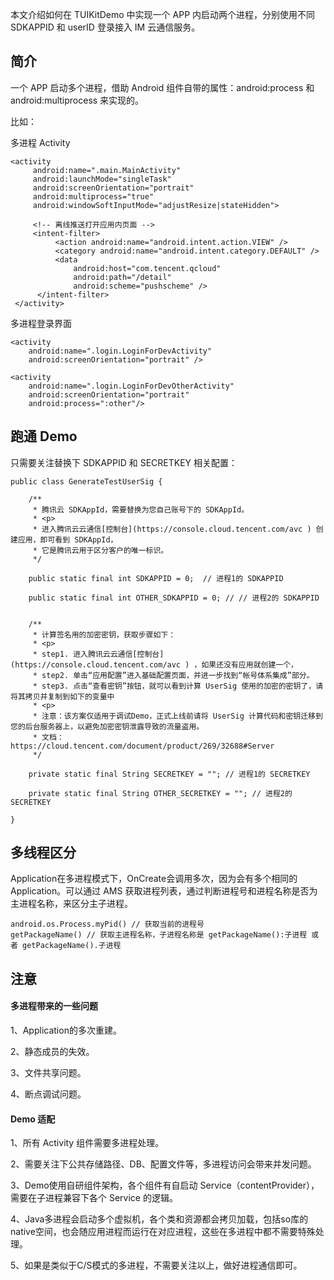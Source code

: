 
本文介绍如何在 TUIKitDemo 中实现一个 APP 内启动两个进程，分别使用不同 SDKAPPID 和 userID 登录接入 IM 云通信服务。

## 简介

一个 APP 启动多个进程，借助 Android 组件自带的属性：android:process 和 android:multiprocess 来实现的。

比如：

多进程 Activity
```
<activity
     android:name=".main.MainActivity"
     android:launchMode="singleTask"
     android:screenOrientation="portrait"
     android:multiprocess="true"
     android:windowSoftInputMode="adjustResize|stateHidden">

     <!-- 离线推送打开应用内页面 -->
     <intent-filter>
          <action android:name="android.intent.action.VIEW" />
          <category android:name="android.intent.category.DEFAULT" />
          <data
              android:host="com.tencent.qcloud"
              android:path="/detail"
              android:scheme="pushscheme" />
      </intent-filter>
 </activity>
```

多进程登录界面
```
<activity
    android:name=".login.LoginForDevActivity"
    android:screenOrientation="portrait" />

<activity
    android:name=".login.LoginForDevOtherActivity"
    android:screenOrientation="portrait"
    android:process=":other"/>
```

## 跑通 Demo

只需要关注替换下 SDKAPPID 和 SECRETKEY 相关配置：

```
public class GenerateTestUserSig {

    /**
     * 腾讯云 SDKAppId，需要替换为您自己账号下的 SDKAppId。
     * <p>
     * 进入腾讯云云通信[控制台](https://console.cloud.tencent.com/avc ) 创建应用，即可看到 SDKAppId，
     * 它是腾讯云用于区分客户的唯一标识。
     */

    public static final int SDKAPPID = 0;  // 进程1的 SDKAPPID

    public static final int OTHER_SDKAPPID = 0; // // 进程2的 SDKAPPID


    /**
     * 计算签名用的加密密钥，获取步骤如下：
     * <p>
     * step1. 进入腾讯云云通信[控制台](https://console.cloud.tencent.com/avc ) ，如果还没有应用就创建一个，
     * step2. 单击“应用配置”进入基础配置页面，并进一步找到“帐号体系集成”部分。
     * step3. 点击“查看密钥”按钮，就可以看到计算 UserSig 使用的加密的密钥了，请将其拷贝并复制到如下的变量中
     * <p>
     * 注意：该方案仅适用于调试Demo，正式上线前请将 UserSig 计算代码和密钥迁移到您的后台服务器上，以避免加密密钥泄露导致的流量盗用。
     * 文档：https://cloud.tencent.com/document/product/269/32688#Server
     */

    private static final String SECRETKEY = ""; // 进程1的 SECRETKEY

    private static final String OTHER_SECRETKEY = ""; // 进程2的 SECRETKEY
		
}

```

## 多线程区分

Application在多进程模式下，OnCreate会调用多次，因为会有多个相同的 Application。可以通过 AMS 获取进程列表，通过判断进程号和进程名称是否为主进程名称，来区分主子进程。

```
android.os.Process.myPid() // 获取当前的进程号
getPackageName() // 获取主进程名称，子进程名称是 getPackageName():子进程 或者 getPackageName().子进程
```
				
## 注意

#### 多进程带来的一些问题

1、Application的多次重建。

2、静态成员的失效。

3、文件共享问题。

4、断点调试问题。

#### Demo 适配

1、所有 Activity 组件需要多进程处理。

2、需要关注下公共存储路径、DB、配置文件等，多进程访问会带来并发问题。

3、Demo使用自研组件架构，各个组件有自启动 Service（contentProvider），需要在子进程兼容下各个 Service 的逻辑。

4、Java多进程会启动多个虚拟机，各个类和资源都会拷贝加载，包括so库的native空间，也会随应用进程而运行在对应进程，这些在多进程中都不需要特殊处理。

5、如果是类似于C/S模式的多进程，不需要关注以上，做好进程通信即可。